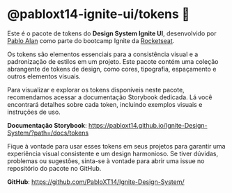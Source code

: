 # @pabloxt14-ignite-ui/tokens 🎨

Este é o pacote de tokens do **Design System Ignite UI**, desenvolvido por [Pablo Alan](https://www.linkedin.com/in/pabloalan/) como parte do bootcamp Ignite da [Rocketseat](https://www.rocketseat.com.br/).

Os tokens são elementos essenciais para a consistência visual e a padronização de estilos em um projeto. Este pacote contém uma coleção abrangente de tokens de design, como cores, tipografia, espaçamento e outros elementos visuais.

Para visualizar e explorar os tokens disponíveis neste pacote, recomendamos acessar a documentação Storybook dedicada. Lá você encontrará detalhes sobre cada token, incluindo exemplos visuais e instruções de uso.

**Documentação Storybook**: https://pabloxt14.github.io/Ignite-Design-System/?path=/docs/tokens

Fique à vontade para usar esses tokens em seus projetos para garantir uma experiência visual consistente e um design harmonioso. Se tiver dúvidas, problemas ou sugestões, sinta-se à vontade para abrir uma issue no repositório do pacote no GitHub.

**GitHub**: https://github.com/PabloXT14/Ignite-Design-System/